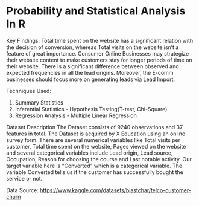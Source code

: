 # Probability and Statistical Analysis In R
Key Findings:
Total time spent on the website has a significant relation with the decision of conversion, whereas Total visits on the website isn’t a feature of great importance. Consumer Online Businesses may strategize their website content to make customers stay for longer periods of time on their website. There is a significant difference between observed and expected frequencies in all the lead origins. Moreover, the E-comm businesses should focus more on generating leads via Lead Import.

Techniques Used:
1. Summary Statistics
2. Inferential Statistics - Hypothesis Testing(T-test, Chi-Square)
3. Regression Analysis - Multiple Linear Regression

Dataset Description
The Dataset consists of 9240 observations and 37 features in total. The Dataset is acquired by X Education using an online survey form. There are several numerical variables like Total visits per customer, Total time spent on the website, Pages viewed on the website and several categorical variables include Lead origin, Lead source, Occupation, Reason for choosing the course and Last notable activity. Our target variable here is “Converted” which is a categorical variable. The variable Converted tells us if the customer has successfully bought the service or not.


Data Source: https://www.kaggle.com/datasets/blastchar/telco-customer-churn
